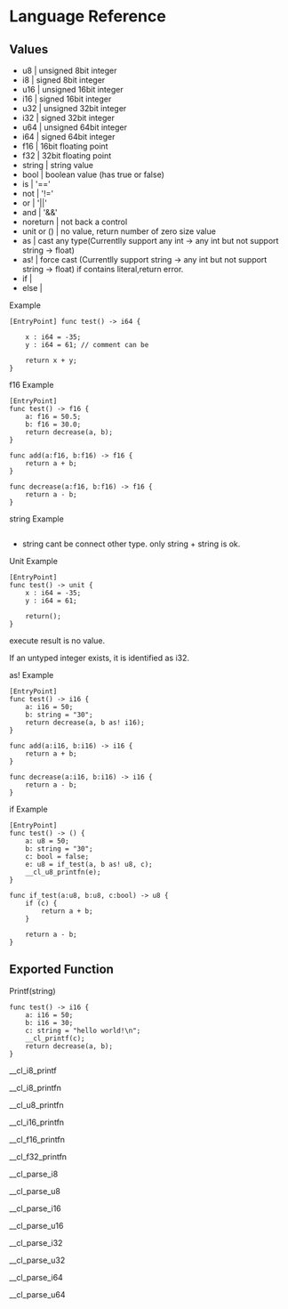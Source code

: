 # Language Reference

## Values

- u8          | unsigned 8bit integer
- i8          | signed 8bit integer
- u16         | unsigned 16bit integer
- i16         | signed 16bit integer
- u32         | unsigned 32bit integer
- i32         | signed 32bit integer
- u64         | unsigned 64bit integer
- i64         | signed 64bit integer
- f16         | 16bit floating point
- f32         | 32bit floating point
- string      | string value
- bool        | boolean value (has true or false)
- is          | '=='
- not         | '!='
- or          | '||'
- and         | '&&'
- noreturn    | not back a control
- unit or ()  | no value, return number of zero size value
- as          | cast any type(Currentlly support any int -> any int but not support string -> float)
- as!         | force cast (Currentlly support string -> any int but not support string -> float) if contains literal,return error.
- if          | 
- else        | 

Example

```
[EntryPoint] func test() -> i64 {    

    x : i64 = -35;     
    y : i64 = 61; // comment can be
    
    return x + y;
}
```

f16 Example

```
[EntryPoint]
func test() -> f16 {
    a: f16 = 50.5;
    b: f16 = 30.0;
    return decrease(a, b);
}

func add(a:f16, b:f16) -> f16 {
    return a + b;
}

func decrease(a:f16, b:f16) -> f16 {
    return a - b;
}
```

string Example
```
```

* string cant be connect other type. only string + string is ok.

Unit Example

``` 
[EntryPoint] 
func test() -> unit {
    x : i64 = -35;
    y : i64 = 61;
    
    return();
}
```
execute result is no value.

If an untyped integer exists, it is identified as i32.

as! Example

```
[EntryPoint]
func test() -> i16 {
    a: i16 = 50;
    b: string = "30";
    return decrease(a, b as! i16);
}

func add(a:i16, b:i16) -> i16 {
    return a + b;
}

func decrease(a:i16, b:i16) -> i16 {
    return a - b;
}
```

if Example
```
[EntryPoint]
func test() -> () {
    a: u8 = 50;
    b: string = "30";
	c: bool = false;
    e: u8 = if_test(a, b as! u8, c);
	__cl_u8_printfn(e);
}

func if_test(a:u8, b:u8, c:bool) -> u8 {
    if (c) {
		return a + b;
	}
	
	return a - b;
}
```

## Exported Function

Printf(string)
```
func test() -> i16 {
    a: i16 = 50;
    b: i16 = 30;
	c: string = "hello world!\n";
	__cl_printf(c);
    return decrease(a, b);
}
```

__cl_i8_printf

__cl_i8_printfn

__cl_u8_printfn

__cl_i16_printfn

__cl_f16_printfn

__cl_f32_printfn

__cl_parse_i8

__cl_parse_u8

__cl_parse_i16

__cl_parse_u16

__cl_parse_i32

__cl_parse_u32

__cl_parse_i64

__cl_parse_u64